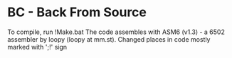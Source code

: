 BC - Back From Source
=====================

To compile, run !Make.bat
The code assembles with ASM6 (v1.3) - a 6502 assembler by loopy (loopy at mm.st).
Changed places in code mostly marked with ';!' sign


